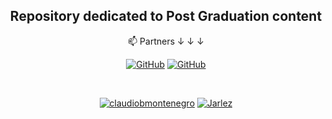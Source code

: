 <h2 align="center">Repository dedicated to Post Graduation content</h1>
<p align="center">📫 Partners ↓ ↓ ↓

<p align="center">
  <a href="https://github.com/claudiobmontenegro"><img src="https://img.shields.io/badge/-GitHub-000?style=flat-square&logo=Github&logoColor=white&link" alt="GitHub"></a>
  <a href="https://github.com/Jarlez"><img src="https://img.shields.io/badge/-GitHub-000?style=flat-square&logo=Github&logoColor=white&link" alt="GitHub"></a>
  </a>
</p>
<br>
<p align="center">  
  <a href="https://github.com/claudiobmontenegro"><img src="https://github-readme-stats.vercel.app/api?username=claudiobmontenegro&hide=prs&show_icons=true&theme=dark&include_all_commits=true&count_private=true" alt="claudiobmontenegro"/></a>
  <a href="https://github.com/Jarlez"><img src="https://github-readme-stats.vercel.app/api?username=Jarlez&hide=prs&show_icons=true&theme=dark&include_all_commits=true&count_private=true" alt="Jarlez"/></a>